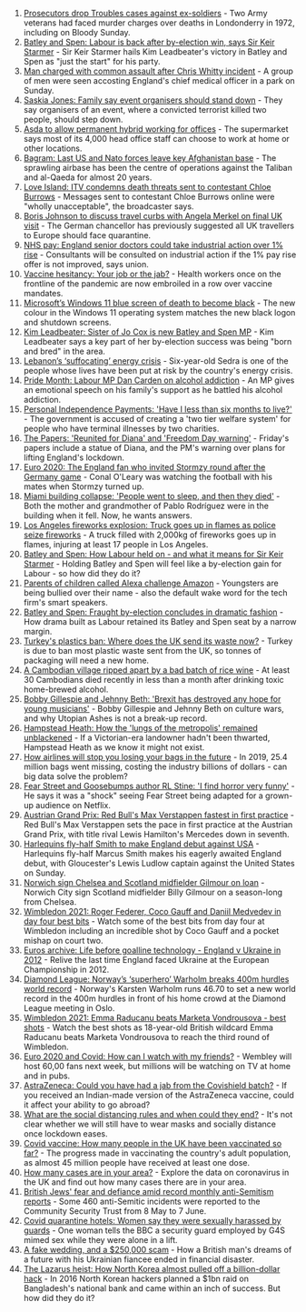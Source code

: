 1. [Prosecutors drop Troubles cases against ex-soldiers](https://www.bbc.co.uk/news/uk-northern-ireland-57694417) - Two Army veterans had faced murder charges over deaths in Londonderry in 1972, including on Bloody Sunday.
2. [Batley and Spen: Labour is back after by-election win, says Sir Keir Starmer](https://www.bbc.co.uk/news/uk-politics-57696431) - Sir Keir Starmer hails Kim Leadbeater's victory in Batley and Spen as "just the start" for his party.
3. [Man charged with common assault after Chris Whitty incident](https://www.bbc.co.uk/news/uk-57695301) - A group of men were seen accosting England's chief medical officer in a park on Sunday.
4. [Saskia Jones: Family say event organisers should stand down](https://www.bbc.co.uk/news/uk-57671575) - They say organisers of an event, where a convicted terrorist killed two people, should step down.
5. [Asda to allow permanent hybrid working for offices](https://www.bbc.co.uk/news/business-57693065) - The supermarket says most of its 4,000 head office staff can choose to work at home or other locations.
6. [Bagram: Last US and Nato forces leave key Afghanistan base](https://www.bbc.co.uk/news/world-asia-57692303) - The sprawling airbase has been the centre of operations against the Taliban and al-Qaeda for almost 20 years.
7. [Love Island: ITV condemns death threats sent to contestant Chloe Burrows](https://www.bbc.co.uk/news/entertainment-arts-57687190) - Messages sent to contestant Chloe Burrows online were "wholly unacceptable", the broadcaster says.
8. [Boris Johnson to discuss travel curbs with Angela Merkel on final UK visit](https://www.bbc.co.uk/news/uk-politics-57686826) - The German chancellor has previously suggested all UK travellers to Europe should face quarantine.
9. [NHS pay: England senior doctors could take industrial action over 1% rise](https://www.bbc.co.uk/news/health-57690068) - Consultants will be consulted on industrial action if the 1% pay rise offer is not improved, says union.
10. [Vaccine hesitancy: Your job or the jab?](https://www.bbc.co.uk/news/world-us-canada-57686717) - Health workers once on the frontline of the pandemic are now embroiled in a row over vaccine mandates.
11. [Microsoft’s Windows 11 blue screen of death to become black](https://www.bbc.co.uk/news/technology-57695586) - The new colour in the Windows 11 operating system matches the new black logon and shutdown screens.
12. [Kim Leadbeater: Sister of Jo Cox is new Batley and Spen MP](https://www.bbc.co.uk/news/uk-england-leeds-57693843) - Kim Leadbeater says a key part of her by-election success was being "born and bred" in the area.
13. [Lebanon’s ‘suffocating’ energy crisis](https://www.bbc.co.uk/news/world-middle-east-57685203) - Six-year-old Sedra is one of the people whose lives have been put at risk by the country's energy crisis.
14. [Pride Month: Labour MP Dan Carden on alcohol addiction](https://www.bbc.co.uk/news/uk-politics-57685213) - An MP gives an emotional speech on his family's support as he battled his alcohol addiction.
15. [Personal Independence Payments: 'Have I less than six months to live?'](https://www.bbc.co.uk/news/uk-57688734) - The government is accused of creating a 'two tier welfare system' for people who have terminal illnesses by two charities.
16. [The Papers: 'Reunited for Diana' and 'Freedom Day warning'](https://www.bbc.co.uk/news/blogs-the-papers-57690055) - Friday's papers include a statue of Diana, and the PM's warning over plans for lifting England's lockdown.
17. [Euro 2020: The England fan who invited Stormzy round after the Germany game](https://www.bbc.co.uk/news/newsbeat-57684981) - Conal O'Leary was watching the football with his mates when Stormzy turned up.
18. [Miami building collapse: 'People went to sleep, and then they died'](https://www.bbc.co.uk/news/world-us-canada-57674422) - Both the mother and grandmother of Pablo Rodríguez were in the building when it fell. Now, he wants answers.
19. [Los Angeles fireworks explosion: Truck goes up in flames as police seize fireworks](https://www.bbc.co.uk/news/world-us-canada-57682375) - A truck filled with 2,000kg of fireworks goes up in flames, injuring at least 17 people in Los Angeles.
20. [Batley and Spen: How Labour held on - and what it means for Sir Keir Starmer](https://www.bbc.co.uk/news/uk-politics-57692953) - Holding Batley and Spen will feel like a by-election gain for Labour - so how did they do it?
21. [Parents of children called Alexa challenge Amazon](https://www.bbc.co.uk/news/technology-57680173) - Youngsters are being bullied over their name - also the default wake word for the tech firm's smart speakers.
22. [Batley and Spen: Fraught by-election concludes in dramatic fashion](https://www.bbc.co.uk/news/uk-england-leeds-57690885) - How drama built as Labour retained its Batley and Spen seat by a narrow margin.
23. [Turkey's plastics ban: Where does the UK send its waste now?](https://www.bbc.co.uk/news/uk-57680723) - Turkey is due to ban most plastic waste sent from the UK, so tonnes of packaging will need a new home.
24. [A Cambodian village ripped apart by a bad batch of rice wine](https://www.bbc.co.uk/news/world-asia-57496790) - At least 30 Cambodians died recently in less than a month after drinking toxic home-brewed alcohol.
25. [Bobby Gillespie and Jehnny Beth: 'Brexit has destroyed any hope for young musicians'](https://www.bbc.co.uk/news/entertainment-arts-57637116) - Bobby Gillespie and Jehnny Beth on culture wars, and why Utopian Ashes is not a break-up record.
26. [Hampstead Heath: How the 'lungs of the metropolis' remained unblackened](https://www.bbc.co.uk/news/uk-england-london-57656978) - If a Victorian-era landowner hadn't been thwarted, Hampstead Heath as we know it might not exist.
27. [How airlines will stop you losing your bags in the future](https://www.bbc.co.uk/news/business-57232744) - In 2019, 25.4 million bags went missing, costing the industry billions of dollars - can big data solve the problem?
28. [Fear Street and Goosebumps author RL Stine: 'I find horror very funny'](https://www.bbc.co.uk/news/newsbeat-57663046) - He says it was a "shock" seeing Fear Street being adapted for a grown-up audience on Netflix.
29. [Austrian Grand Prix: Red Bull's Max Verstappen fastest in first practice](https://www.bbc.co.uk/sport/formula1/57695313) - Red Bull's Max Verstappen sets the pace in first practice at the Austrian Grand Prix, with title rival Lewis Hamilton's Mercedes down in seventh.
30. [Harlequins fly-half Smith to make England debut against USA](https://www.bbc.co.uk/sport/rugby-union/57695008) - Harlequins fly-half Marcus Smith makes his eagerly awaited England debut, with Gloucester's Lewis Ludlow captain against the United States on Sunday.
31. [Norwich sign Chelsea and Scotland midfielder Gilmour on loan](https://www.bbc.co.uk/sport/football/57692813) - Norwich City sign Scotland midfielder Billy Gilmour on a season-long from Chelsea.
32. [Wimbledon 2021: Roger Federer, Coco Gauff and Daniil Medvedev in day four best bits](https://www.bbc.co.uk/sport/av/tennis/57686362) - Watch some of the best bits from day four at Wimbledon including an incredible shot by Coco Gauff and a pocket mishap on court two.
33. [Euros archive: Life before goalline technology - England v Ukraine in 2012](https://www.bbc.co.uk/sport/av/football/57695914) - Relive the last time England faced Ukraine at the European Championship in 2012.
34. [Diamond League: Norway’s ‘superhero’ Warholm breaks 400m hurdles world record](https://www.bbc.co.uk/sport/av/athletics/57690155) - Norway's Karsten Warholm runs 46.70 to set a new world record in the 400m hurdles in front of his home crowd at the Diamond League meeting in Oslo.
35. [Wimbledon 2021: Emma Raducanu beats Marketa Vondrousova - best shots](https://www.bbc.co.uk/sport/av/tennis/57690135) - Watch the best shots as 18-year-old British wildcard Emma Raducanu beats Marketa Vondrousova to reach the third round of Wimbledon.
36. [Euro 2020 and Covid: How can I watch with my friends?](https://www.bbc.co.uk/news/uk-57386719) - Wembley will host 60,00 fans next week, but millions will be watching on TV at home and in pubs.
37. [AstraZeneca: Could you have had a jab from the Covishield batch?](https://www.bbc.co.uk/news/explainers-57665765) - If you received an Indian-made version of the AstraZeneca vaccine, could it affect your ability to go abroad?
38. [What are the social distancing rules and when could they end?](https://www.bbc.co.uk/news/uk-51506729) - It's not clear whether we will still have to wear masks and socially distance once lockdown eases.
39. [Covid vaccine: How many people in the UK have been vaccinated so far?](https://www.bbc.co.uk/news/health-55274833) - The progress made in vaccinating the country's adult population, as almost 45 million people have received at least one dose.
40. [How many cases are in your area?](https://www.bbc.co.uk/news/uk-51768274) - Explore the data on coronavirus in the UK and find out how many cases there are in your area.
41. [British Jews' fear and defiance amid record monthly anti-Semitism reports](https://www.bbc.co.uk/news/uk-57339266) - Some 460 anti-Semitic incidents were reported to the Community Security Trust from 8 May to 7 June.
42. [Covid quarantine hotels: Women say they were sexually harassed by guards](https://www.bbc.co.uk/news/stories-57609164) - One woman tells the BBC a security guard employed by G4S mimed sex while they were alone in a lift.
43. [A fake wedding, and a $250,000 scam](https://www.bbc.co.uk/news/world-europe-57358241) - How a British man's dreams of a future with his Ukrainian fiancee ended in financial disaster.
44. [The Lazarus heist: How North Korea almost pulled off a billion-dollar hack](https://www.bbc.co.uk/news/stories-57520169) - In 2016 North Korean hackers planned a $1bn raid on Bangladesh's national bank and came within an inch of success. But how did they do it?
